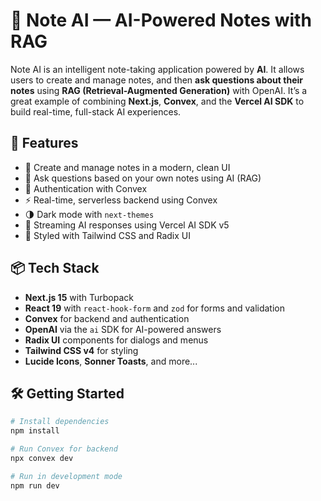 # 🧠 Note AI — AI-Powered Notes with RAG

Note AI is an intelligent note-taking application powered by **AI**. It allows users to create and manage notes, and then **ask questions about their notes** using **RAG (Retrieval-Augmented Generation)** with OpenAI. It’s a great example of combining **Next.js**, **Convex**, and the **Vercel AI SDK** to build real-time, full-stack AI experiences.

## 🚀 Features

- 📝 Create and manage notes in a modern, clean UI
- 🤖 Ask questions based on your own notes using AI (RAG)
- 🔐 Authentication with Convex
- ⚡ Real-time, serverless backend using Convex
- 🌗 Dark mode with `next-themes`
- 💬 Streaming AI responses using Vercel AI SDK v5
- 🎨 Styled with Tailwind CSS and Radix UI

## 📦 Tech Stack

- **Next.js 15** with Turbopack
- **React 19** with `react-hook-form` and `zod` for forms and validation
- **Convex** for backend and authentication
- **OpenAI** via the `ai` SDK for AI-powered answers
- **Radix UI** components for dialogs and menus
- **Tailwind CSS v4** for styling
- **Lucide Icons**, **Sonner Toasts**, and more...

## 🛠️ Getting Started

```bash
# Install dependencies
npm install

# Run Convex for backend
npx convex dev

# Run in development mode
npm run dev
```
